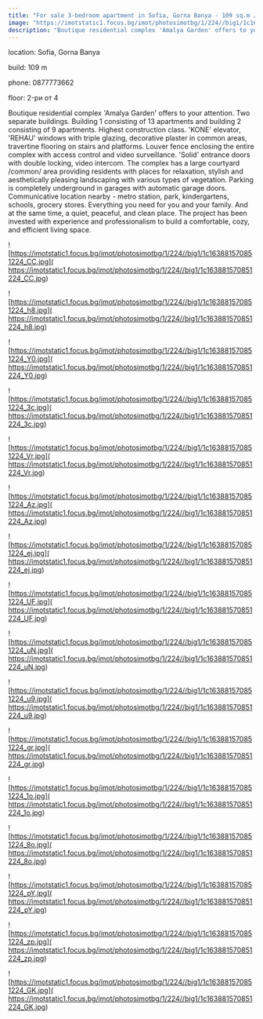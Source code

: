 ```yaml
---
title: "For sale 3-bedroom apartment in Sofia, Gorna Banya - 109 sq.m / 1500 EUR per sq.m :: imot.bg Ad."
image: "https://imotstatic1.focus.bg/imot/photosimotbg/1/224//big1/1c163881570851224_Z2.jpg"
description: "Boutique residential complex 'Amalya Garden' offers to your attention. Two separate buildings. Building 1 consisting of 13 apartments and building 2 consisting of 9 apartments. Highest construction class. 'KONE' elevator, 'REHAU' windows with triple glazing, decorative plaster in common areas, travertine flooring on stairs and platforms. Louver fence enclosing the entire complex with access control and video surveillance. 'Solid' entrance doors with double locking, video intercom. The complex has a large courtyard /common/ area providing residents with places for relaxation, stylish and aesthetically pleasing landscaping with various types of vegetation. Parking is completely underground in garages with automatic garage doors. Communicative location nearby - metro station, park, kindergartens, schools, grocery stores. Everything you need for you and your family. And at the same time, a quiet, peaceful, and clean place. The project has been invested with experience and professionalism to build a comfortable, cozy, and efficient living space."
---
```


location: Sofia, Gorna Banya

build: 109 m

phone: 0877773662

floor: 2-ри от 4

Boutique residential complex 'Amalya Garden' offers to your attention. Two separate buildings. Building 1 consisting of 13 apartments and building 2 consisting of 9 apartments. Highest construction class. 'KONE' elevator, 'REHAU' windows with triple glazing, decorative plaster in common areas, travertine flooring on stairs and platforms. Louver fence enclosing the entire complex with access control and video surveillance. 'Solid' entrance doors with double locking, video intercom. The complex has a large courtyard /common/ area providing residents with places for relaxation, stylish and aesthetically pleasing landscaping with various types of vegetation. Parking is completely underground in garages with automatic garage doors. Communicative location nearby - metro station, park, kindergartens, schools, grocery stores. Everything you need for you and your family. And at the same time, a quiet, peaceful, and clean place. The project has been invested with experience and professionalism to build a comfortable, cozy, and efficient living space.


![https://imotstatic1.focus.bg/imot/photosimotbg/1/224//big1/1c163881570851224_CC.jpg]( https://imotstatic1.focus.bg/imot/photosimotbg/1/224//big1/1c163881570851224_CC.jpg)


![https://imotstatic1.focus.bg/imot/photosimotbg/1/224//big1/1c163881570851224_h8.jpg]( https://imotstatic1.focus.bg/imot/photosimotbg/1/224//big1/1c163881570851224_h8.jpg)


![https://imotstatic1.focus.bg/imot/photosimotbg/1/224//big1/1c163881570851224_Y0.jpg]( https://imotstatic1.focus.bg/imot/photosimotbg/1/224//big1/1c163881570851224_Y0.jpg)


![https://imotstatic1.focus.bg/imot/photosimotbg/1/224//big1/1c163881570851224_3c.jpg]( https://imotstatic1.focus.bg/imot/photosimotbg/1/224//big1/1c163881570851224_3c.jpg)


![https://imotstatic1.focus.bg/imot/photosimotbg/1/224//big1/1c163881570851224_Vr.jpg]( https://imotstatic1.focus.bg/imot/photosimotbg/1/224//big1/1c163881570851224_Vr.jpg)


![https://imotstatic1.focus.bg/imot/photosimotbg/1/224//big1/1c163881570851224_Az.jpg]( https://imotstatic1.focus.bg/imot/photosimotbg/1/224//big1/1c163881570851224_Az.jpg)


![https://imotstatic1.focus.bg/imot/photosimotbg/1/224//big1/1c163881570851224_ej.jpg]( https://imotstatic1.focus.bg/imot/photosimotbg/1/224//big1/1c163881570851224_ej.jpg)


![https://imotstatic1.focus.bg/imot/photosimotbg/1/224//big1/1c163881570851224_UF.jpg]( https://imotstatic1.focus.bg/imot/photosimotbg/1/224//big1/1c163881570851224_UF.jpg)


![https://imotstatic1.focus.bg/imot/photosimotbg/1/224//big1/1c163881570851224_uN.jpg]( https://imotstatic1.focus.bg/imot/photosimotbg/1/224//big1/1c163881570851224_uN.jpg)


![https://imotstatic1.focus.bg/imot/photosimotbg/1/224//big1/1c163881570851224_u9.jpg]( https://imotstatic1.focus.bg/imot/photosimotbg/1/224//big1/1c163881570851224_u9.jpg)


![https://imotstatic1.focus.bg/imot/photosimotbg/1/224//big1/1c163881570851224_gr.jpg]( https://imotstatic1.focus.bg/imot/photosimotbg/1/224//big1/1c163881570851224_gr.jpg)


![https://imotstatic1.focus.bg/imot/photosimotbg/1/224//big1/1c163881570851224_1o.jpg]( https://imotstatic1.focus.bg/imot/photosimotbg/1/224//big1/1c163881570851224_1o.jpg)


![https://imotstatic1.focus.bg/imot/photosimotbg/1/224//big1/1c163881570851224_8o.jpg]( https://imotstatic1.focus.bg/imot/photosimotbg/1/224//big1/1c163881570851224_8o.jpg)


![https://imotstatic1.focus.bg/imot/photosimotbg/1/224//big1/1c163881570851224_pY.jpg]( https://imotstatic1.focus.bg/imot/photosimotbg/1/224//big1/1c163881570851224_pY.jpg)


![https://imotstatic1.focus.bg/imot/photosimotbg/1/224//big1/1c163881570851224_zp.jpg]( https://imotstatic1.focus.bg/imot/photosimotbg/1/224//big1/1c163881570851224_zp.jpg)


![https://imotstatic1.focus.bg/imot/photosimotbg/1/224//big1/1c163881570851224_GK.jpg]( https://imotstatic1.focus.bg/imot/photosimotbg/1/224//big1/1c163881570851224_GK.jpg)


